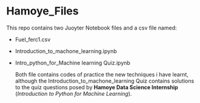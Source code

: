 # Hamoye_Files

This repo contains two Juoyter Notebook files and a csv file named:
* Fuel_ferc1.csv
* Introduction_to_machone_learning.ipynb
* Intro_python_for_Machine learning Quiz.ipynb

  Both file contains codes of practice the new techniques i have learnt, although the Introduction_to_machone_learning Quiz 
  contains solutions to the quiz questions posed by __Hamoye Data Science Internship__ (*Introduction to Python for Machine Learning*).

